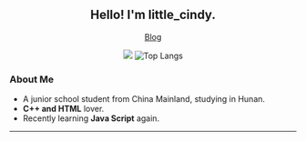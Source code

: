 
<h2 align="center">Hello! I'm little_cindy.</h2>
<p align="center">
  <a href="http://blog.lcoi.tk/">
    Blog
  </a>
</p>

<p align="center">
  <img src="https://github-readme-stats.vercel.app/api?username=little-cindy&show_icons=true&hide_border=true#gh-light-mode-only"/>
  <img alt="Top Langs" src="https://github-readme-stats.vercel.app/api/top-langs/?username=little-cindy&layout=compact&exclude_repo=D.N.Develop-Special-Event,D.N.Develop-Spring-Festival-Issue,Recommendsys,leetcode-master,NachtgeistW.github.io,OI-wiki,Teaching-Affair-Management-System,Seaurchin&hide_border=true#gh-light-mode-only" />
</p>

### About Me

- A junior school student from China Mainland, studying in Hunan.
- **C++ and HTML** lover.
- Recently learning **Java Script** again.

---

